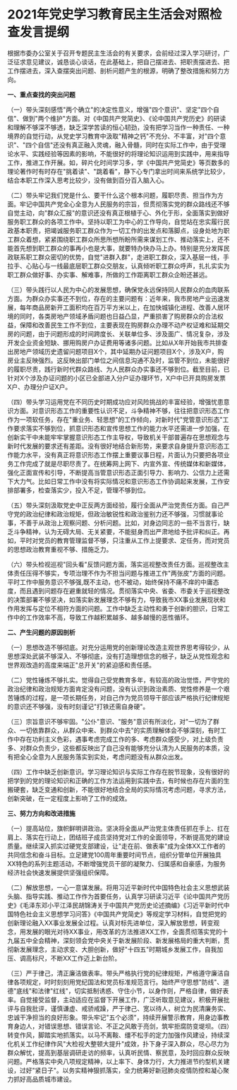 # 2021年党史学习教育民主生活会对照检查发言提纲

根据市委办公室关于召开专题民主生活会的有关要求，会前经过深入学习研讨，广泛征求意见建议，诚恳谈心谈话，在此基础上，把自己摆进去、把职责摆进去、把工作摆进去，深入查摆突出问题、剖析问题产生的根源，明确了整改措施和努力方向。

**一、重点查找的突出问题**

（一）带头深刻感悟"两个确立"的决定性意义，增强"四个意识"、坚定"四个自信"、做到"两个维护"方面。对《中国共产党简史》、《论中国共产党历史》的研读和理解不够深不够透，缺乏深学苦读的恒心韧劲，没有把学习当作一种责任、一种境界的自觉行动，从党史学习教育中汲取"精神之钙"不充分、不丰富，对"四个意识"、"四个自信"还没有真正融入灵魂，融入骨髓，同时在实际工作中，由于受理论水平、实践经验等因素的影响，不能很好的将理论知识运用到实践中，用来指导工作，推进工作开展。如，碎片化时间学习多，学《中国共产党简史》等页数多的理论著作时有时存在"挑着读"、"跳着看"，静下心专门拿出时间来系统学比较少，结合本职工作深入思考比较少，没有做到百分百入脑入心。

（二）带头牢记我们党是什么、要干什么这个根本问题，履职尽责、担当作为方面。牢记中国共产党全心全意为人民服务的宗旨，但贯彻落实党的群众路线还不够自觉主动，向"群众汇报"的意识还没有真正根植于心、外化于形，全面落实到做好服务职工群众的各项工作中。坚持以职工为中心的工作导向，自觉站在忠实履行民政基本职责，把竭诚服务职工群众作为一切工作的出发点和落脚点，设身处地为职工群众着想，紧紧围绕职工群众所思所想所盼所需来谋划工作、推动落实上，还不能首先想到职工群众的事再小也是大事，就要特办快办马上办。特别是充分发挥民政联系职工群众密切的优势，自觉"进群入群"，走进职工群众，深入基层一线，手拉手、心贴心与一线最底层职工群众交朋友，认真倾听职工群众呼声，扎扎实实为职工群众做好事、办实事、解难事，所做的工作距离职工群众企盼还甚远。

（三）带头践行以人民为中心的发展思想，确保党永远保持同人民群众的血肉联系方面。为群众办实事还不到位，存在的主要问题有：近年来，我市房地产业迅速发展，每年商品房新开工面积均在百万平方米以上，在加快城镇化进程、改善人居环境的同时，各类房地产领域矛盾问题也日益凸显，严重损害了购房群众的合法权益，保障和改善民生工作不到位，主要表现在购房群众办理不动产权证难和延期交房的问题，由于问题形成的时间跨度长、关联单位多、涉及面广、情况复杂，涉及开发企业资金短缺、挪用购房户办证费用等诸多问题。比如从X年开始我市共排查出房地产领域历史遗留问题项目X个，其中延期办证问题项目X个，涉及X户，购房业主反映强烈。这反映出部门单位之间信息沟通不及时，监管不到位，未能很好的履职尽责，践行新时代群众路线、为人民群众办实事还不够到位。截至目前，已针对X个涉及办证问题的小区已全部进入分户证办理环节，X户中已开具购房发票X户、办理分户证X户。

（四）带头学习运用党在不同历史时期成功应对风险挑战的丰富经验，增强忧患意识方面。对意识形态工作的重要性认识不足，斗争精神不够，往往把意识形态工作作为一项软任务，存在"重业务、轻思想"的工作倾向，对新时代"党管意识形态"工作要求落实不够到位，抓意识形态和宣传思想工作的能力水平还需进一步加强，在创新实干中未能牢牢掌握意识形态工作主导权，导致机关干部普遍存在思想观念与新时代发展的要求还有差距。没有很好地结合新形势，来要求自身提升意识形态工作能力水平，没有真正将意识形态工作摆上重要议事日程，片面认为只要把各项业务工作完成了就是尽职尽责了。在统筹网上网下、内宣外宣、传统媒体和新媒体，强化正面宣传和引导，不断提高当管意识形态正面引导力、影响力、公信力上还需下大力气。比如日常工作中没有将实际情况和意识形态工作协调起来发展，工作安排部署多，检查落实少，投入不足，管理不够到位。

（五）带头深刻汲取党史中正反两方面经验，履行全面从严治党责任方面。自己严守党的政治纪律和政治规矩，但政治敏锐性和政治鉴别力还不够强，习惯就事论事，不善于从政治上观察问题、分析问题。比如，对身边同志的一些不当言行，缺乏斗争精神，认为无碍大局、无关紧要，不能挺身而出严肃地给予批评和纠正。再如，平时对党员的教育管理监督不够，只注重从工作上提要求、定任务，而对党员的思想政治教育重视不够、措施乏力。

（六）带头检视巡视"回头看"反馈问题方面，落实巡视整改责任方面。巡视整改主体责任压得不够实，专项治理不作为不担当问题与推进工作"两张皮"方面的问题。平时工作中服务意识不够强,既不主动，也不被动，始终保持不痛不痒的中庸态度，而且遇到问题存在避重就轻的情况。贯彻落实中央、省委、市委关于巡视整改的决策部署不够坚决，如落实新发展理念不够有力，导致我市XX事业发展现状和作用发挥与定位不相符方面的问题。工作中缺乏主动性和勇于创新的胆识，日常工作中的工作效率不高，导致工作越积累越多、越多越慢的恶性循环。

**二、产生问题的原因剖析**

（一）思想改造不够彻底。对充分运用党的创新理论改造主观世界思考得较少，从思想深处武装不够深入、不够彻底，没有打造理想信念的根子，缺乏从党性观念和世界观改造的高度来端正"总开关"的紧迫感和责任感。

（二）党性锤炼不够扎实。觉得自己受党教育多年，有较高的政治觉悟，严守党的政治纪律和政治规矩方面肯定没有问题，没有认识到政治素质、党性修养是一个艰苦锤炼的过程，是一项长期任务，对自己作为党员领导干部应该严格执行纪律规矩的意识还不够强，没有时刻谨记"打铁还需自身硬"。

（三）宗旨意识不够牢固。"公仆"意识、"服务"意识有所淡化，对"一切为了群众、一切依靠群众，从群众中来、到群众中去"的实质理解体会不够深刻，有时工作中存在功利主义色彩，遇事考虑完成工作的多、考虑群众感受少，对上级负责多、对群众负责少，这些都反映出了自己没有能够充分认清为人民服务的本质，没有把全心全意为人民服务落实到实处，考虑问题没有从群众出发。

（四）工作中缺乏创新意识。学习理论知识与实际工作存在脱节现象，没有很好的把学到的党的理论知识和正确的工作方法运用到实践中去，有时候也存在片面的生搬硬套，缺乏变通和创新，不能很好地结合全局的实际情况考虑问题，寻求方法，创新突破，在一定程度上影响了工作的成效。

**三、努力方向和改进措施**

（一）提高站位，旗帜鲜明讲政治。坚决将全面从严治党主体责任抓在手上、扛在肩上、落实在行动上，团结班子成员坚持党对工作的全面领导，不断提高党的建设质量。继续深入抓实过硬党支部建设，让"走在前、做表率"成为全体XX工作者的共同信念和奋斗目标。立足建党100周年重要时间节点，组织分管单位开展独具XX特色的系列主题活动，不断增强党员干部的凝聚力、归属感和自豪感，为服务经济社会快速发展提供坚强组织保障。

（二）解放思想，一心一意谋发展。将用习近平新时代中国特色社会主义思想武装头脑、指导实践、推动工作作为首要任务，认真学习研读习近平《论中国共产党历史》《毛泽东邓小平江泽民胡锦涛关于中国共产党历史论述摘编》《习近平新时代中国特色社会主义思想学习问答》《中国共产党简史》等规定学习材料，自觉把党的创新理论融入XX事业发展全过程。认真对标先进单位，深入解放思想，转变观念，用发展的眼光对待XX事业，用改革的方法推进XX工作，全面贯彻落实党的十九届五中全会精神，深刻领会党中央关于新发展阶段、新发展格局的重大判断，贯彻新发展理念，主动求变、大胆创新，做好"十四五"时期城乡发展工作，自我加压、调高标尺，不断XX工作迈上新台阶。

（三）严于律己，清正廉洁做表率。带头严格执行党的纪律规矩，严格遵守廉洁自律各项规定，时时刻刻用党纪国法和党员标准规范言行。始终严守思想"防线"、道德"底线"和法律"红线"，切实抵制诱惑、守住小节，以身作则，严格自律，做好表率。自觉接受监督，主动适应在监督下开展工作，广泛听取意见建议，积极开展批评与自我批评，谨慎谦虚、戒骄戒躁，严于律己、宽以待人，树立为民清廉务实、忠诚干净担当的良好形象。带头牢记"五个必须"，持续开展警示教育，用身边事教育身边人，对错误思想、错误言论、不正之风敢于亮剑，筑牢拒腐防变堤坝。（四）转变作风，脚踏实地抓落实。以马不离鞍、缰不松手的定力加强作风建设，持续深化机关工作纪律作风"大检视大整顿大提升"成效，扑下身子深入群众，尽心尽力为群众解忧，提高到基层调研走访的频率，认真听民情、察民意，及时回应群众反映问题。严格落实中央八项规定精神，以上率下、身体力行，大力推进节约型机关建设，过好"紧日子"。以务实精神狠抓落实，全力统筹好新冠肺炎疫情防控和凝心聚力抓好高品质城市建设。

